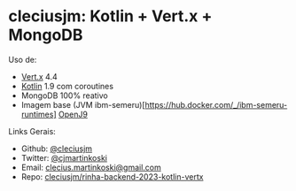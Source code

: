 # cleciusjm: Kotlin + Vert.x + MongoDB

Uso de:
- [Vert.x](https://vertx.io/) 4.4 
- [Kotlin](https://kotlinlang.org/) 1.9 com coroutines
- MongoDB 100% reativo
- Imagem base (JVM ibm-semeru)[https://hub.docker.com/_/ibm-semeru-runtimes] [OpenJ9](https://eclipse.dev/openj9/)


Links Gerais:
- Github: [@cleciusjm](https://github.com/cleciusjm)
- Twitter: [@cjmartinkoski](https://twitter.com/cjmartinkoski)
- Email: [clecius.martinkoski@gmail.com](mailto:clecius.martinkoski@gmail.com)
- Repo: [cleciusjm/rinha-backend-2023-kotlin-vertx](https://github.com/cleciusjm/rinha-backend-2023-kotlin-vertx)
